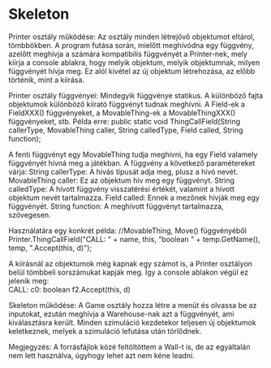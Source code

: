 # Skeleton

Printer osztály működése:
Az osztály minden létrejövő objektumot eltárol, tömbbökben. A program futása során, mielőtt meghívódna egy függvény, azelőtt meghívja a számára kompatibilis függvényét a Printer-nek, mely kiírja a console ablakra, hogy melyik objektum, melyik objektumnak, milyen függvényét hívja meg. Ez alól kivétel az új objektum létrehozása, az előbb történik, mint a kiírása.

Printer osztály függvényei:
Mindegyik függvénye statikus.
A különböző fajta objektumok különböző kiírató függvényt tudnak meghívni. A Field-ek a FieldXXX() függvényeket, a MovableThing-ek a MovableThingXXX() függvényeket, stb.
Példa erre:
  public static void ThingCallField(String callerType, MovableThing caller,  String calledType, Field called, String function);
  
  A fenti függvényt egy MovableThing tudja meghívni, ha egy Field valamely függvényét hívná meg a játékban. A függvény a következő paramétereket várja:
  String callerType: A hívás típusát adja meg, plusz a hívó nevét.
  MovableThing caller: Ez az objektum hív meg egy függvényt.
  String calledType: A hívott függvény visszatérési értékét, valamint a hívott objektum nevét tartalmazza.
  Field called: Ennek a mezőnek hívják meg egy függvényét.
  String function: A meghívott függvényt tartalmazza, szövegesen.
  
  Használatára egy konkrét példa:  //MovableThing, Move() függvényéből
  Printer.ThingCallField("CALL: " + name, this, "boolean " + temp.GetName(), temp, ".Accept(this, d)");
  
  A kiírásnál az objektumok még kapnak egy számot is, a Printer osztályon belül tömbbeli sorszámukat kapják meg. Így a console ablakon végül ez jelenik meg:  
  CALL: c0: boolean f2.Accept(this, d)
  
Skeleton működése:
A Game osztály hozza létre a menüt és olvassa be az inputokat, ezután meghívja a Warehouse-nak azt a függvényét, ami kiválasztásra került. Minden szimuláció kezdetekor teljesen új objektumok keletkeznek, melyek a szimuláció lefutása után törlődnek.

Megjegyzés:
A forrásfájlok közé feltöltöttem a Wall-t is, de az egyáltalán nem lett használva, úgyhogy lehet azt nem kéne leadni.
